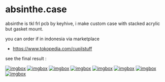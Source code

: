 # absinthe.case

absinthe is tkl frl pcb by keyhive, i make custom case with stacked acrylic but gasket mount.

you can order if in indonesia via marketplace

- https://www.tokopedia.com/cupilstuff

see the final result :

<a href="https://imgbox.com/hI5LBLQe" target="_blank"><img src="https://thumbs2.imgbox.com/3d/d8/hI5LBLQe_t.jpg" alt="imgbox"/></a>
<a href="https://imgbox.com/F87gB5Uh" target="_blank"><img src="https://thumbs2.imgbox.com/15/c5/F87gB5Uh_t.jpg" alt="imgbox"/></a>
<a href="https://imgbox.com/smeEyfrO" target="_blank"><img src="https://thumbs2.imgbox.com/74/d9/smeEyfrO_t.jpg" alt="imgbox"/></a>
<a href="https://imgbox.com/F17kZB5y" target="_blank"><img src="https://thumbs2.imgbox.com/22/0c/F17kZB5y_t.jpg" alt="imgbox"/></a>
<a href="https://imgbox.com/QVAMiHI5" target="_blank"><img src="https://thumbs2.imgbox.com/48/85/QVAMiHI5_t.jpg" alt="imgbox"/></a>
<a href="https://imgbox.com/1ljwhcRx" target="_blank"><img src="https://thumbs2.imgbox.com/5c/3c/1ljwhcRx_t.jpg" alt="imgbox"/></a>
<a href="https://imgbox.com/BvHGxfme" target="_blank"><img src="https://thumbs2.imgbox.com/b5/f6/BvHGxfme_t.jpg" alt="imgbox"/></a>
<a href="https://imgbox.com/2O3wfEii" target="_blank"><img src="https://thumbs2.imgbox.com/1f/a7/2O3wfEii_t.jpg" alt="imgbox"/></a>
